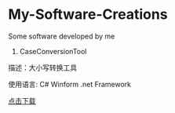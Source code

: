 # My-Software-Creations
Some software developed by me
1. CaseConversionTool 

描述：大小写转换工具

使用语言: C# Winform .net Framework

[点击下载](https://github.com/geekxingyun/My-Software-Creations/blob/master/PC-.net-software/CaseConversionTool/released/%E5%A4%A7%E5%B0%8F%E5%86%99%E8%BD%AC%E6%8D%A2%E5%B7%A5%E5%85%B7-v1.0.0.exe)
